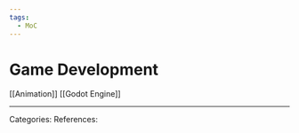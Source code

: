 ```yaml
---
tags:
  - MoC
---
```

# Game Development

[[Animation]]
[[Godot Engine]]

---
Categories: 
References:
